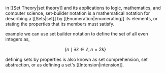 in [[Set Theory|set theory]] and its applications to logic, mathematics, and computer science, set-builder notation is a mathematical notation for describing a [[Sets|set]] by [[Enumeration|enumerating]] its elements, or stating the properties that its members must satisfy.

example we can use set builder notation to define the set of all even integers as,

$$
\{n\mid\exists k\in\mathbb{Z},n=2k\}
$$

defining sets by properties is also known as set comprehension, set abstraction, or as defining a set's [[Intension|intension]].